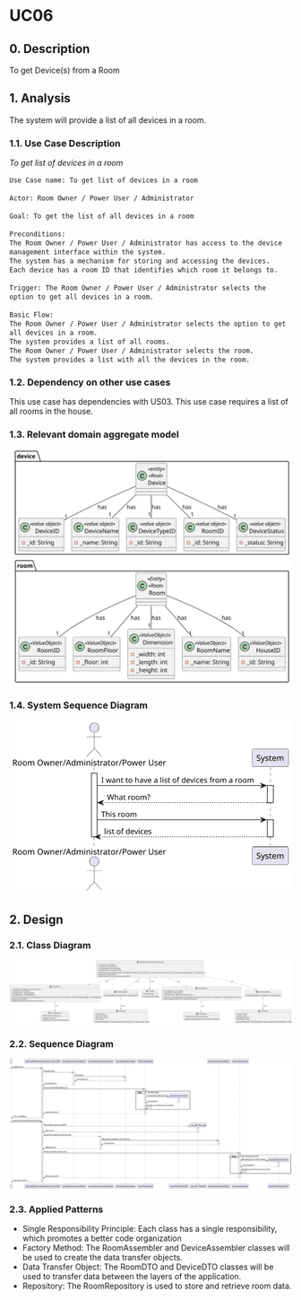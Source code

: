 # UC06 

## 0. Description

To get Device(s) from a Room

## 1. Analysis
The system will provide a list of all devices in a room.

### 1.1. Use Case Description
_To get list of devices in a room_

    Use Case name: To get list of devices in a room

    Actor: Room Owner / Power User / Administrator 

    Goal: To get the list of all devices in a room

    Preconditions:
    The Room Owner / Power User / Administrator has access to the device management interface within the system.
    The system has a mechanism for storing and accessing the devices.
    Each device has a room ID that identifies which room it belongs to.
    
    Trigger: The Room Owner / Power User / Administrator selects the option to get all devices in a room.

    Basic Flow:
    The Room Owner / Power User / Administrator selects the option to get all devices in a room.
    The system provides a list of all rooms.
    The Room Owner / Power User / Administrator selects the room.
    The system provides a list with all the devices in the room.

### 1.2. Dependency on other use cases
This use case has dependencies with US03. This use case requires a list of all rooms in the house.

### 1.3. Relevant domain aggregate model
![Device](../../ooa/4.agreggateModels/Device_v1.svg)
![Room](../../ooa/4.agreggateModels/Room_v1.svg)

### 1.4. System Sequence Diagram
![SystemSequenceDiagram](artifacts/uc06_SSD_v1.svg)

## 2. Design

### 2.1. Class Diagram
![ClassDiagram](artifacts/uc06_CD_v2.svg)

### 2.2. Sequence Diagram
![SequenceDiagram](artifacts/uc06_SD_v2.svg)

### 2.3. Applied Patterns
- Single Responsibility Principle: Each class has a single responsibility, which promotes a better code organization
- Factory Method: The RoomAssembler and DeviceAssembler classes will be used to create the data transfer objects.
- Data Transfer Object: The RoomDTO and DeviceDTO classes will be used to transfer data between the layers of the application.
- Repository: The RoomRepository is used to store and retrieve room data.



      